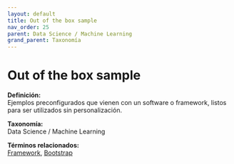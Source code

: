 ```yaml
---
layout: default
title: Out of the box sample
nav_order: 25
parent: Data Science / Machine Learning
grand_parent: Taxonomía
---
```


# Out of the box sample

**Definición:**  
Ejemplos preconfigurados que vienen con un software o framework, listos para ser utilizados sin personalización.

**Taxonomía:**  
Data Science / Machine Learning

**Términos relacionados:**  
[Framework](https://maleniski.github.io/diccionario-angl-tec-mx/docs/taxonomia/data--science--/--machine--learning/framework.html), [Bootstrap](https://maleniski.github.io/diccionario-angl-tec-mx/docs/taxonomia/data--science--/--machine--learning/bootstrap.html)
